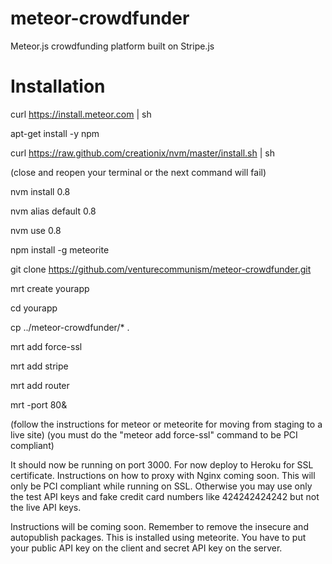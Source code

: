 meteor-crowdfunder
==================

Meteor.js crowdfunding platform built on Stripe.js

Installation
==================

curl https://install.meteor.com | sh

apt-get install -y npm

curl https://raw.github.com/creationix/nvm/master/install.sh | sh

(close and reopen your terminal or the next command will fail)

nvm install 0.8

nvm alias default 0.8

nvm use 0.8

npm install -g meteorite



git clone https://github.com/venturecommunism/meteor-crowdfunder.git

mrt create yourapp

cd yourapp

cp ../meteor-crowdfunder/* .

mrt add force-ssl

mrt add stripe

mrt add router

mrt -port 80&

(follow the instructions for meteor or meteorite for moving from staging to a live site)
(you must do the "meteor add force-ssl" command to be PCI compliant)

It should now be running on port 3000. For now deploy to Heroku for SSL certificate. Instructions on how to proxy with Nginx coming soon. This will only be PCI compliant while running on SSL. Otherwise you may use only the test API keys and fake credit card numbers like 424242424242 but not the live API keys.

Instructions will be coming soon. Remember to remove the insecure and autopublish packages. This is installed using meteorite. You have to put your public API key on the client and secret API key on the server.
